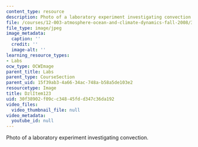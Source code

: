 ```yaml
---
content_type: resource
description: Photo of a laboratory experiment investigating convection.
file: /courses/12-003-atmosphere-ocean-and-climate-dynamics-fall-2008/30f38902f09cc34845fdd347c36da192_DzlItem123.jpg
file_type: image/jpeg
image_metadata:
  caption: ''
  credit: ''
  image-alt: ''
learning_resource_types:
- Labs
ocw_type: OCWImage
parent_title: Labs
parent_type: CourseSection
parent_uid: 15f39ab3-4a66-34ac-748a-b58a5de103e2
resourcetype: Image
title: DzlItem123
uid: 30f38902-f09c-c348-45fd-d347c36da192
video_files:
  video_thumbnail_file: null
video_metadata:
  youtube_id: null
---
```

Photo of a laboratory experiment investigating convection.

